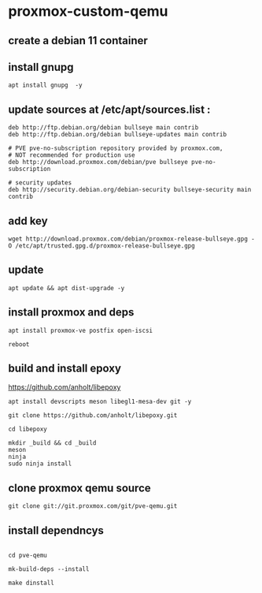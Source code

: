 # proxmox-custom-qemu



## create a debian 11 container


## install gnupg

``` apt install gnupg  -y ```

## update sources at /etc/apt/sources.list :

```
deb http://ftp.debian.org/debian bullseye main contrib
deb http://ftp.debian.org/debian bullseye-updates main contrib

# PVE pve-no-subscription repository provided by proxmox.com,
# NOT recommended for production use
deb http://download.proxmox.com/debian/pve bullseye pve-no-subscription

# security updates
deb http://security.debian.org/debian-security bullseye-security main contrib
```

## add key

```
wget http://download.proxmox.com/debian/proxmox-release-bullseye.gpg -O /etc/apt/trusted.gpg.d/proxmox-release-bullseye.gpg
```

## update

```apt update && apt dist-upgrade -y```

## install proxmox and deps

```
apt install proxmox-ve postfix open-iscsi

reboot

```

## build and install epoxy

https://github.com/anholt/libepoxy

``` apt install devscripts meson libegl1-mesa-dev git -y ```

```
git clone https://github.com/anholt/libepoxy.git

cd libepoxy
```

```
mkdir _build && cd _build
meson
ninja
sudo ninja install
```

## clone proxmox qemu source

```
git clone git://git.proxmox.com/git/pve-qemu.git 
```

## install dependncys 
```

cd pve-qemu

mk-build-deps --install

make dinstall
```
